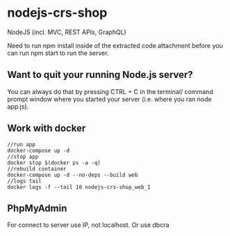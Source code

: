 # nodejs-crs-shop

NodeJS (incl. MVC, REST APIs, GraphQL)

Need to run npm install inside of the extracted code attachment before you can run npm start to run the server.

## Want to quit your running Node.js server?

You can always do that by pressing CTRL + C in the terminal/ command prompt window where you started your server (i.e. where you ran node app.js).

## Work with docker

```
//run app
docker-compose up -d
//stop app
docker stop $(docker ps -a -q)
//rebuild container
docker-compose up -d --no-deps --build web
//logs tail
docker logs -f --tail 10 nodejs-crs-shop_web_1
```

## PhpMyAdmin

For connect to server use IP, not localhost.
Or use dbcra
